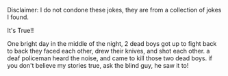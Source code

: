 Disclaimer: I do not condone these jokes, they are from a collection of jokes I found.

It's True!!

One bright day in the middle of the night, 
2 dead boys got up to fight
back to back they faced each other,
drew their knives,
and shot each other.
a deaf policeman heard the noise, 
and came to kill those two dead boys.
if you don't believe my stories true,
ask the blind guy, he saw it to!

